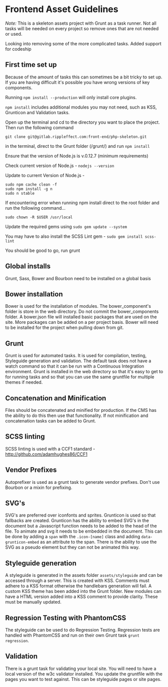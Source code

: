 # Frontend Asset Guidelines

*Note:*
This is a skeleton assets project with Grunt as a task runner. Not all tasks will be needed on every project so remove ones that are not needed or used.

Looking into removing some of the more complicated tasks.
Added support for codeship

## First time set up
Because of the amount of tasks this can sometimes be a bit tricky to set up. If you are having difficult it's possible you have wrong versions of key components.

Running `npm install --production` will only install core plugins.

`npm install` includes additional modules you may not need, such as KSS, Grunticon and Validation tasks.

Open up the terminal and cd to the directory you want to place the project. Then run the following command

    git clone git@gitlab.rippleffect.com:front-end/php-skeleton.git

in the terminal, direct to the Grunt folder (/grunt/) and run `npm install`

Ensure that the version of Node.js is v.0.12.7 (minimum requirements)

Check current version of Node.js - `nodejs --version`

Update to current Version of Node.js -

    sudo npm cache clean -f
    sudo npm install -g n
    sudo n stable

If encountering error when running npm install  direct to the root folder and run the following command…

    sudo chown -R $USER /usr/local

Update the required gems using `sudo gem update --system`

You may have to also install the SCSS Lint gem - `sudo gem install scss-lint`

You should be good to go, run grunt

## Global installs
Grunt, Sass, Bower and Bourbon need to be installed on a global basis

## Bower installation
Bower is used for the installation of modules. The bower_component's folder is store in the web directory. Do not commit the bower_components folder.
A bower.json file will installed basic packages that are used on the site. More packages can be added on a per project basis.
Bower will need to be installed for the project when pulling down from git.

## Grunt
Grunt is used for automated tasks. It is used for compilation, testing, Styleguide generation and validation. The default task does not have a watch command so that it can be run with a Continuous Integration environment. Grunt is installed in the web directory so that it's easy to get to for running tasks and so that you can use the same gruntfile for multiple themes if needed.

## Concatenation and Minification
Files should be concatenated and minified for production. If the CMS has the ability to do this then use that functionality. If not minification and concatenation tasks can be added to Grunt.

## SCSS linting
SCSS linting is used with a CCF1 standard - http://github.com/adamhughes86/CCF1

## Vendor Prefixes
Autoprefixer is used as a grunt task to generate vendor prefixes. Don't use Bourbon or a mixin for prefixing.

## SVG's
SVG's are preferred over iconfonts and sprites. Grunticon is used so that fallbacks are created. Grunticon has the ability to embed SVG's in the document but a Javascript function needs to be added to the head of the file. To animate and svg it needs to be embedded in the document. This can be done by adding a `span` with the `.icon-[name]` class and adding `data-grunticon-embed` as an attribute to the span. There is the ability to use the SVG as a pseudo element but they can not be animated this way.

## Styleguide generation
A styleguide is generated in the assets folder `assets/styleguide` and can be accessed through a server. This is created with KSS. Comments must adhere to a KSS format otherwise the handlebars generation will fail. A custom KSS theme has been added into the Grunt folder. New modules can have a HTML version added into a KSS comment to provide clarity. These must be manually updated.

## Regression Testing with PhantomCSS
The styleguide can be used to do Regression Testing. Regression tests are handled with PhantomCSS and run on their own Grunt task `grunt regression`.

## Validation
There is a grunt task for validating your local site. You will need to have a local version of the w3c validator installed. You update the gruntfile with the pages you want to test against. This can be styleguide pages or site pages.

